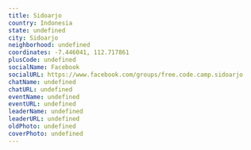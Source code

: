 ```yaml
---
title: Sidoarjo
country: Indonesia
state: undefined
city: Sidoarjo
neighborhood: undefined
coordinates: -7.446041, 112.717861
plusCode: undefined
socialName: Facebook
socialURL: https://www.facebook.com/groups/free.code.camp.sidoarjo
chatName: undefined
chatURL: undefined
eventName: undefined
eventURL: undefined
leaderName: undefined
leaderURL: undefined
oldPhoto: undefined
coverPhoto: undefined
---
```

